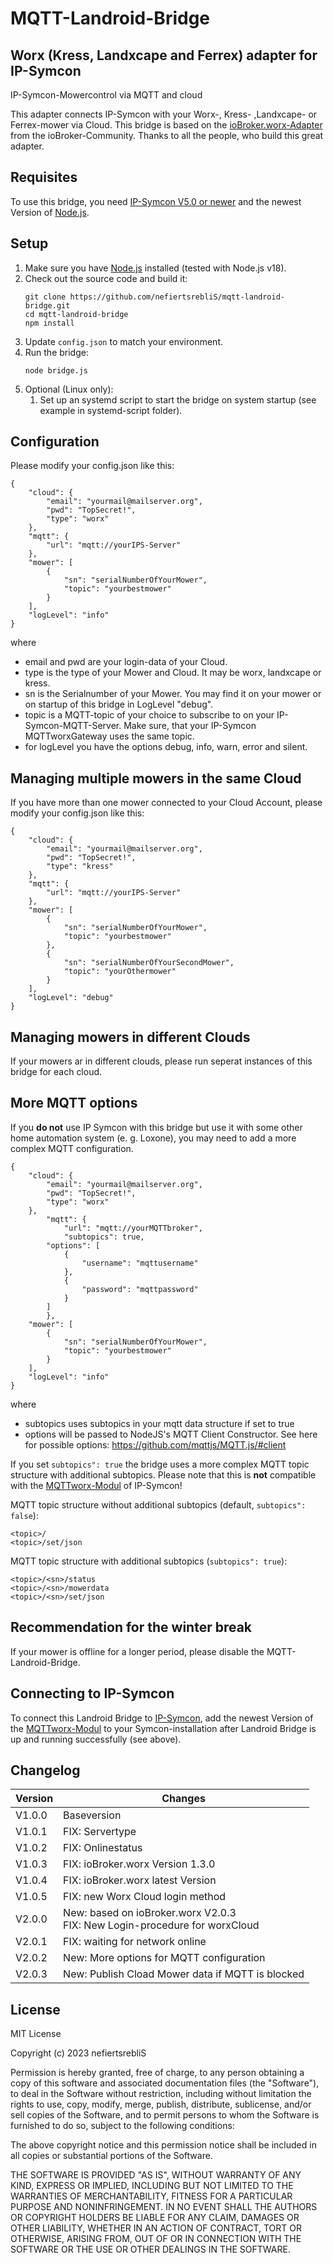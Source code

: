 # MQTT-Landroid-Bridge

## Worx (Kress, Landxcape and Ferrex) adapter for IP-Symcon

IP-Symcon-Mowercontrol via MQTT and cloud

This adapter connects IP-Symcon with your Worx-, Kress- ,Landxcape- or Ferrex-mower via Cloud. 
This bridge is based on the [ioBroker.worx-Adapter](https://github.com/iobroker-community-adapters/ioBroker.worx) from the ioBroker-Community. Thanks to all the people, who build this great adapter.

## Requisites

To use this bridge, you need [IP-Symcon V5.0 or newer](https://www.symcon.de/) and the newest Version of [Node.js](https://nodejs.org/).

## Setup

1. Make sure you have [Node.js](https://nodejs.org) installed (tested with Node.js v18).
1. Check out the source code and build it:
    ```
    git clone https://github.com/nefiertsrebliS/mqtt-landroid-bridge.git
    cd mqtt-landroid-bridge
    npm install
    ```
1. Update ```config.json``` to match your environment.
1. Run the bridge:
    ```
    node bridge.js
    ```
1. Optional (Linux only): 
    1. Set up an systemd script to start the bridge on system startup (see example in systemd-script folder).

## Configuration

Please modify your config.json like this:

```
{
	"cloud": {
	    "email": "yourmail@mailserver.org",
	    "pwd": "TopSecret!",
	    "type": "worx"
	},
	"mqtt": {
	    "url": "mqtt://yourIPS-Server"
	},
	"mower": [
		{
		    "sn": "serialNumberOfYourMower",
		    "topic": "yourbestmower"
		}
	],
	"logLevel": "info"
}
```
where
* email and pwd are your login-data of your Cloud.
* type is the type of your Mower and Cloud. It may be worx, landxcape or kress.
* sn is the Serialnumber of your Mower. You may find it on your mower or on startup of this bridge in LogLevel "debug".
* topic is a MQTT-topic of your choice to subscribe to on your IP-Symcon-MQTT-Server. Make sure, that your IP-Symcon MQTTworxGateway uses the same topic.
* for logLevel you have the options debug, info, warn, error and silent.

## Managing multiple mowers in the same Cloud

If you have more than one mower connected to your Cloud Account, please modify your config.json like this:
```
{
	"cloud": {
	    "email": "yourmail@mailserver.org",
	    "pwd": "TopSecret!",
	    "type": "kress"
	},
	"mqtt": {
	    "url": "mqtt://yourIPS-Server"
	},
	"mower": [
		{
		    "sn": "serialNumberOfYourMower",
		    "topic": "yourbestmower"
		},
		{
		    "sn": "serialNumberOfYourSecondMower",
		    "topic": "yourOthermower"
		}
	],
	"logLevel": "debug"
}
```
## Managing mowers in different Clouds

If your mowers ar in different clouds, please run seperat instances of this bridge for each cloud.

## More MQTT options

If you **do not** use IP Symcon with this bridge but use it with some other home automation system (e. g. Loxone), you may need to add a more complex MQTT configuration.

```
{
	"cloud": {
	    "email": "yourmail@mailserver.org",
	    "pwd": "TopSecret!",
	    "type": "worx"
	},
        "mqtt": {
            "url": "mqtt://yourMQTTbroker",
            "subtopics": true,
	    "options": [
	        {
	            "username": "mqttusername"
	        },
	        {
	            "password": "mqttpassword"
	        }
	    ]
        },
	"mower": [
		{
		    "sn": "serialNumberOfYourMower",
		    "topic": "yourbestmower"
		}
	],
	"logLevel": "info"
}
```
where
* subtopics uses subtopics in your mqtt data structure if set to true
* options will be passed to NodeJS's MQTT Client Constructor. See here for possible options: https://github.com/mqttjs/MQTT.js/#client

If you set `subtopics": true` the bridge uses a more complex MQTT topic structure with additional subtopics. Please note that this is **not** compatible with the [MQTTworx-Modul](https://github.com/nefiertsrebliS/MQTTworx) of IP-Symcon!

MQTT topic structure without additional subtopics (default, `subtopics": false`):
```
<topic>/
<topic>/set/json
```

MQTT topic structure with additional subtopics (`subtopics": true`):
```
<topic>/<sn>/status
<topic>/<sn>/mowerdata
<topic>/<sn>/set/json
```

## Recommendation for the winter break

If your mower is offline for a longer period, please disable the MQTT-Landroid-Bridge.

## Connecting to IP-Symcon

To connect this Landroid Bridge to [IP-Symcon](https://www.symcon.de/), add the newest Version of the [MQTTworx-Modul](https://github.com/nefiertsrebliS/MQTTworx) to your Symcon-installation after Landroid Bridge is up and running successfully (see above).

## Changelog

| Version | Changes								|
| --------|-------------------------------------|
| V1.0.0  | Baseversion							|
| V1.0.1  | FIX: Servertype						|
| V1.0.2  | FIX: Onlinestatus					|
| V1.0.3  | FIX: ioBroker.worx Version 1.3.0	|
| V1.0.4  | FIX: ioBroker.worx latest Version	|
| V1.0.5  | FIX: new Worx Cloud login method	|
| V2.0.0  | New: based on ioBroker.worx V2.0.3<br> FIX: New Login-procedure for worxCloud	|
| V2.0.1  | FIX: waiting for network online	|
| V2.0.2  | New: More options for MQTT configuration	|
| V2.0.3  | New: Publish Cload Mower data if MQTT is blocked	|

## License

MIT License

Copyright (c) 2023 nefiertsrebliS

Permission is hereby granted, free of charge, to any person obtaining a copy
of this software and associated documentation files (the "Software"), to deal
in the Software without restriction, including without limitation the rights
to use, copy, modify, merge, publish, distribute, sublicense, and/or sell
copies of the Software, and to permit persons to whom the Software is
furnished to do so, subject to the following conditions:

The above copyright notice and this permission notice shall be included in all
copies or substantial portions of the Software.

THE SOFTWARE IS PROVIDED "AS IS", WITHOUT WARRANTY OF ANY KIND, EXPRESS OR
IMPLIED, INCLUDING BUT NOT LIMITED TO THE WARRANTIES OF MERCHANTABILITY,
FITNESS FOR A PARTICULAR PURPOSE AND NONINFRINGEMENT. IN NO EVENT SHALL THE
AUTHORS OR COPYRIGHT HOLDERS BE LIABLE FOR ANY CLAIM, DAMAGES OR OTHER
LIABILITY, WHETHER IN AN ACTION OF CONTRACT, TORT OR OTHERWISE, ARISING FROM,
OUT OF OR IN CONNECTION WITH THE SOFTWARE OR THE USE OR OTHER DEALINGS IN THE
SOFTWARE.
